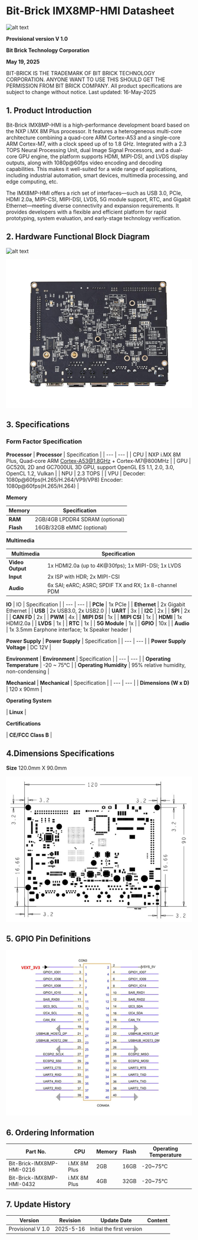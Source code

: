 # Bit-Brick IMX8MP-HMI Datasheet

![alt text](./static/image.png)

**Provisional version V 1.0**

**Bit Brick Technology Corporation**

**May 19, 2025**

BIT-BRICK IS THE TRADEMARK OF BIT BRICK TECHNOLOGY CORPORATION. ANYONE WANT TO USE THIS SHOULD GET THE PERMISSION FROM BIT BRICK COMPANY. All product specifications are subject to change without notice. Last updated: 16-May-2025

## 1. Product Introduction

Bit-Brick IMX8MP-HMI is a high-performance development board based on the NXP i.MX 8M Plus processor. It features a heterogeneous multi-core architecture combining a quad-core ARM Cortex-A53 and a single-core ARM Cortex-M7, with a clock speed up of to 1.8 GHz. Integrated with a 2.3 TOPS Neural Processing Unit, dual Image Signal Processors, and a dual-core GPU engine, the platform supports HDMI, MIPI-DSI, and LVDS display outputs, along with 1080p@60fps video encoding and decoding capabilities. This makes it well-suited for a wide range of applications, including industrial automation, smart devices, multimedia processing, and edge computing, etc.

The IMX8MP-HMI offers a rich set of interfaces—such as USB 3.0, PCIe, HDMI 2.0a, MIPI-CSI, MIPI-DSI, LVDS, 5G module support, RTC, and Gigabit Ethernet—meeting diverse connectivity and expansion requirements. It provides developers with a flexible and efficient platform for rapid prototyping, system evaluation, and early-stage technology verification.

## 2. Hardware Functional Block Diagram

![alt text](./static/image-1.png)

![alt text](./static/image-2.png)

## 3. Specifications

### Form Factor Specification


**Processor**
| **Processor** | Specification |
| --- | --- |
| CPU | NXP i.MX 8M Plus, Quad-core ARM Cortex-A53@1.8GHz + Cortex-M7@800MHz |
| GPU | GC520L 2D and GC7000UL 3D GPU, support OpenGL ES 1.1, 2.0, 3.0, OpenCL 1.2, Vulkan |
| NPU | 2.3 TOPS |
| VPU | Decoder: 1080p@60fps(H.265/H.264/VP9/VP8) Encoder: 1080p@60fps(H.265/H.264) |

**Memory** 

| **Memory** | Specification |
| --- | --- |
| **RAM** | 2GB/4GB LPDDR4 SDRAM (optional) |
| **Flash** | 16GB/32GB eMMC (optional) |


**Multimedia**

| Multimedia | Specification | 
| --- | --- |
| **Video Output** | 1x HDMI2.0a (up to 4K@30fps); 1x MIPI-DSI; 1x LVDS |
| **Input** | 2x ISP with HDR; 2x MIPI-CSI |
| **Audio** | 6x SAI; eARC; ASRC; SPDIF TX and RX; 1x 8-channel PDM |



 **IO**
 | IO | Specification |
| --- | --- |
| **PCIe** | 1x PCIe |
| **Ethernet** | 2x Gigabit Ethernet |
| **USB** | 2x USB3.0, 2x USB2.0 |
| **UART** | 3x |
| **I2C** | 2x |
| **SPI** | 2x |
| **CAN FD** | 2x |
| **PWM** | 4x |
| **MIPI DSI** | 1x |
| **MIPI CSI** | 1x |
| **HDMI** | 1x HDMI2.0a |
| **LVDS** | 1x |
| **RTC** | 1x |
| **5G Module** | 1x |
| **GPIO** | 10x |
| **Audio** | 1x 3.5mm Earphone interface; 1x Speaker header |

**Power Supply**
| **Power Supply** | Specification |
| --- | --- |
| **Power Supply Voltage** | DC 12V |

**Environment**
| **Environment** | Specification |
| --- | --- |
| **Operating Temperature** | -20 ~ 75°C |
| **Operating Humidity** | 95% relative humidity, non-condensing |

**Mechanical**
| **Mechanical** | Specification |
| --- | --- |
| **Dimensions (W x D)** | 120 x 90mm |

 **Operating System**

| **Linux** |

**Certifications**

| **CE/FCC Class B** |



## 4.Dimensions Specifications

 **Size** 120.0mm X 90.0mm 

![alt text](./static/image-3.png)

## 5. GPIO Pin Definitions

![alt text](./static/image-4.png)

## 6. Ordering Information

| **Part No.** | **CPU** | **Memory** | **Flash** | **Operating Temperature** |
| --- | --- | --- | --- | --- |
| Bit-Brick-IMX8MP-HMI-0216 | i.MX 8M Plus | 2GB | 16GB | -20~75°C |
| Bit-Brick-IMX8MP-HMI-0432 | i.MX 8M Plus | 4GB | 32GB | -20~75°C |

## 7. Update History

| **Version** | **Revision** | **Update Date** | **Content** |
| --- | --- | --- | --- |
| Provisional V 1.0 | 2025-5-16 | Initial the first version |



